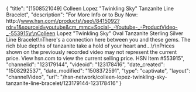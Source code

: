 {
    "title": "[1508521049] Colleen Lopez \"Twinkling Sky\" Tanzanite Line Bracelet",
    "description": "For More Info or to Buy Now: http:\/\/www.hsn.com\/products\/seo\/8415092?rdr=1&sourceid=youtube&cm_mmc=Social-_-Youtube-_-ProductVideo-_-553915\r\nColleen Lopez \"Twinkling Sky\" Oval Tanzanite Sterling Silver Line Bracelet\nThere's a connection here between you and these gems. The rich blue depths of tanzanite take a hold of your heart and...\r\nPrices shown on the previously recorded video may not represent the current price.  View hsn.com to view the current selling price. HSN Item #553915",
    "channelid": "123179144",
    "videoid": "123178416",
    "date_created": "1508292537",
    "date_modified": "1508372591",
    "type": "captivate",
    "layout": "channelVideo",
    "url": "\/hsn-network\/colleen-lopez-twinkling-sky-tanzanite-line-bracelet\/123179144-123178416"
}
